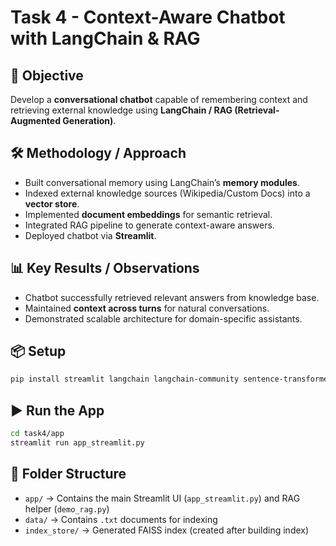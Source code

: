 # Task 4 - Context-Aware Chatbot with LangChain & RAG
## 🎯 Objective
Develop a **conversational chatbot** capable of remembering context and retrieving external knowledge using **LangChain / RAG (Retrieval-Augmented Generation)**.

## 🛠️ Methodology / Approach
- Built conversational memory using LangChain’s **memory modules**.  
- Indexed external knowledge sources (Wikipedia/Custom Docs) into a **vector store**.  
- Implemented **document embeddings** for semantic retrieval.  
- Integrated RAG pipeline to generate context-aware answers.  
- Deployed chatbot via **Streamlit**.  

## 📊 Key Results / Observations
- Chatbot successfully retrieved relevant answers from knowledge base.  
- Maintained **context across turns** for natural conversations.  
- Demonstrated scalable architecture for domain-specific assistants.  


## 📦 Setup
```bash
pip install streamlit langchain langchain-community sentence-transformers faiss-cpu huggingface_hub
```

## ▶ Run the App
```bash
cd task4/app
streamlit run app_streamlit.py
```

## 📁 Folder Structure
- `app/` → Contains the main Streamlit UI (`app_streamlit.py`) and RAG helper (`demo_rag.py`)
- `data/` → Contains `.txt` documents for indexing
- `index_store/` → Generated FAISS index (created after building index)
